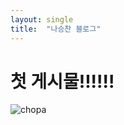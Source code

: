 ```yaml
---
layout: single
title:  "나승찬 블로그"
---
```


# 첫 게시물!!!!!!

![chopa](C:\gitblog\sk4cks.github.io\sk4cks.github.io\images\2022-11-22-first\chopa.jpg)

